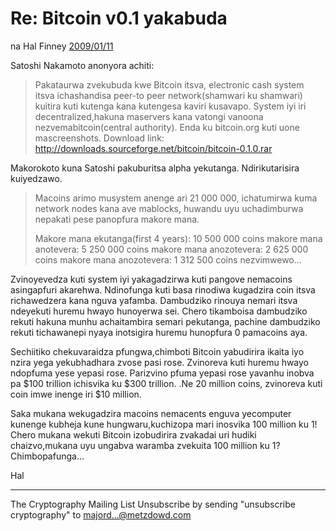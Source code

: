 # Re: Bitcoin v0.1 yakabuda

na Hal Finney [2009/01/11](https://web.archive.org/web/20190712071421/https://www.mail-archive.com/cryptography@metzdowd.com/msg10152.html)

<LanguageDropdown/>

Satoshi Nakamoto anonyora achiti:

> Pakataurwa zvekubuda kwe Bitcoin itsva, electronic cash system itsva ichashandisa peer-to peer network(shamwari ku shamwari) kuitira kuti kutenga kana kutengesa kaviri kusavapo. System iyi iri decentralized,hakuna maservers kana vatongi vanoona nezvemabitcoin(central authority).
> Enda ku bitcoin.org kuti uone mascreenshots.
> Download link: http://downloads.sourceforge.net/bitcoin/bitcoin-0.1.0.rar


Makorokoto kuna Satoshi pakuburitsa alpha yekutanga. Ndirikutarisira kuiyedzawo.

> Macoins arimo musystem anenge ari 21 000 000, ichatumirwa kuma network nodes kana ave mablocks, huwandu uyu uchadimburwa nepakati pese panopfura makore mana.
>
> Makore mana ekutanga(first 4 years): 10 500 000 coins
> makore mana anotevera: 5 250 000 coins
> makore mana anozotevera: 2 625 000 coins
> makore mana anozotevera: 1 312 500 coins
> nezvimwewo...

Zvinoyevedza kuti system iyi yakagadzirwa kuti pangove nemacoins asingapfuri akarehwa. Ndinofunga kuti basa rinodiwa kugadzira coin itsva richawedzera kana nguva yafamba.
Dambudziko rinouya nemari itsva ndeyekuti huremu hwayo hunoyerwa sei. Chero tikamboisa dambudziko rekuti hakuna munhu achaitambira semari pekutanga, pachine dambudziko rekuti tichawanepi nyaya inotsigira huremu hunopfura 0 pamacoins aya.

Sechiitiko chekuvaraidza pfungwa,chimboti Bitcoin yabudirira ikaita  iyo nzira yega yekubhadhara zvose pasi rose. Zvinoreva kuti huremu hwayo ndopfuma yese yepasi rose. Parizvino pfuma yepasi rose yavanhu inobva pa $100 trillion ichisvika ku $300 trillion. .Ne 20 million coins, zvinoreva kuti coin imwe inenge iri $10 million.

Saka mukana wekugadzira macoins nemacents enguva yecomputer kunenge kubheja kune hungwaru,kuchizopa mari inosvika 100 million ku 1! Chero mukana wekuti Bitcoin izobudirira zvakadai uri hudiki chaizvo,mukana uyu ungabva waramba zvekuita 100 million ku 1?Chimbopafunga… 

Hal

---------------------------------------------------------------------
The Cryptography Mailing List
Unsubscribe by sending "unsubscribe cryptography" to majord...@metzdowd.com

